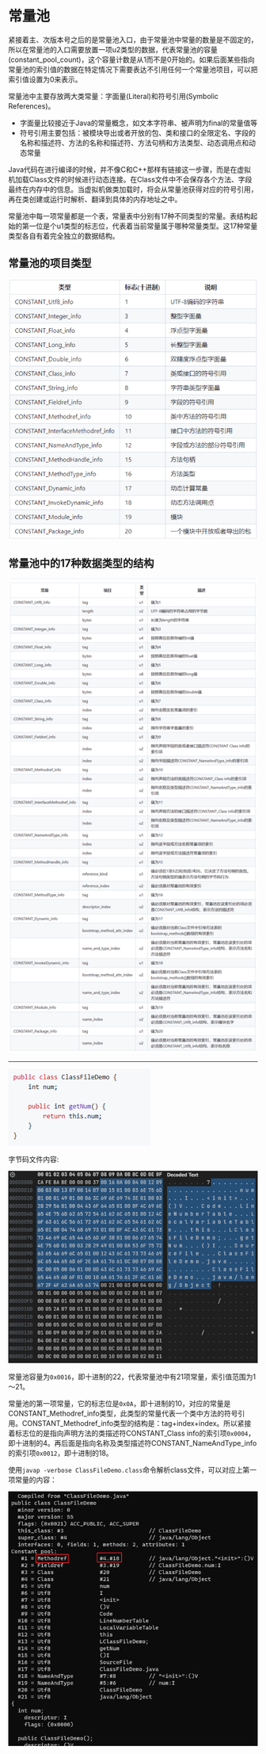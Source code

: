 # 常量池

紧接着主、次版本号之后的是常量池入口，由于常量池中常量的数量是不固定的，所以在常量池的入口需要放置一项u2类型的数据，代表常量池的容量(constant_pool_count)，这个容量计数是从1而不是0开始的。如果后面某些指向常量池的索引值的数据在特定情况下需要表达不引用任何一个常量池项目，可以把索引值设置为0来表示。

常量池中主要存放两大类常量：字面量(Literal)和符号引用(Symbolic References)。

- 字面量比较接近于Java的常量概念，如文本字符串、被声明为final的常量值等
- 符号引用主要包括：被模块导出或者开放的包、类和接口的全限定名、字段的名称和描述符、方法的名称和描述符、方法句柄和方法类型、动态调用点和动态常量

Java代码在进行编译的时候，并不像C和C++那样有链接这一步骤，而是在虚拟机加载Class文件的时候进行动态连接。在Class文件中不会保存各个方法、字段最终在内存中的信息。当虚拟机做类加载时，将会从常量池获得对应的符号引用，再在类创建或运行时解析、翻译到具体的内存地址之中。

常量池中每一项常量都是一个表，常量表中分别有17种不同类型的常量。表结构起始的第一位是个u1类型的标志位，代表着当前常量属于哪种常量类型。这17种常量类型各自有着完全独立的数据结构。

## 常量池的项目类型

![](../../img/img_02.png)

## 常量池中的17种数据类型的结构

![](../../img/img_03.png)

---

![](../../img/class_demo_code.png)

字节码文件内容:

![](../../img/class_file2.png)

常量池容量为`0x0016`，即十进制的22，代表常量池中有21项常量，索引值范围为1～21。

常量池的第一项常量，它的标志位是`0x0A`，即十进制的10，对应的常量是CONSTANT_Methodref_info类型，此类型的常量代表一个类中方法的符号引用。CONSTANT_Methodref_info类型的结构是：tag+index+index。所以紧接着标志位的是指向声明方法的类描述符CONSTANT_Class info的索引项`0x0004`，即十进制的4。再后面是指向名称及类型描述符CONSTANT_NameAndType_info的索引项`0x0012`，即十进制的18。

使用`javap -verbose ClassFileDemo.class`命令解析class文件，可以对应上第一项常量的内容：

![](../../img/javap1.png)
